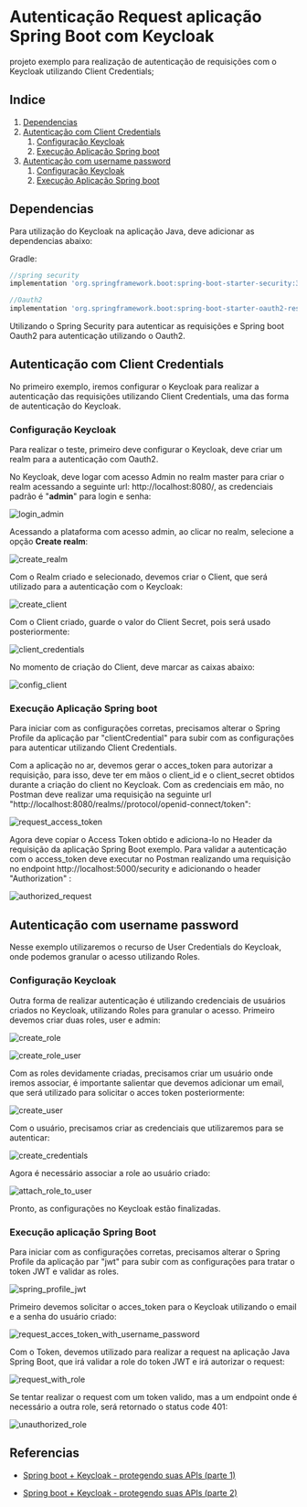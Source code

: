 # Autenticação Request aplicação Spring Boot com Keycloak

projeto exemplo para realização de autenticação de requisições com o Keycloak
utilizando Client Credentials;

## Indice
1. [Dependencias](#dependencias)
2. [Autenticação com Client Credentials](#autenticação-com-client-credentials)
    1. [Configuração Keycloak](#configuração-keycloak)
    2. [Execução Aplicação Spring boot](#execução-aplicação-spring-boot)
3. [Autenticação com username password](#autenticação-com-username-password)
    1. [Configuração Keycloak](#configurac3a7c3a3o-keycloak-1)
    2. [Execução Aplicação Spring boot](#execuc3a7c3a3o-aplicac3a7c3a3o-spring-boot-1)

## Dependencias
Para utilização do Keycloak na aplicação Java, deve adicionar as dependencias abaixo:

Gradle:
```groovy
//spring security
implementation 'org.springframework.boot:spring-boot-starter-security:3.0.2'

//Oauth2
implementation 'org.springframework.boot:spring-boot-starter-oauth2-resource-server:3.0.2'
```

Utilizando o Spring Security para autenticar as requisições e Spring boot Oauth2
para autenticação utilizando o Oauth2.

## Autenticação com Client Credentials
No primeiro exemplo, iremos configurar o Keycloak para realizar a autenticação das requisições utilizando Client Credentials, uma das forma de autenticação do Keycloak.


### Configuração Keycloak

Para realizar o teste, primeiro deve configurar o Keycloak, deve criar um  realm
para a autenticação com Oauth2.

No Keycloak, deve logar com acesso Admin no realm master para criar o realm acessando a seguinte url: http://localhost:8080/, as credenciais padrão é "**admin**"
para login e senha:

![login_admin](https://raw.githubusercontent.com/lucas-silvs/estudo--keycloack-api-authentication/main/aplica%C3%A7%C3%A3o-java/spring-com-keycloak-exemplo/images/keycloak_login_admin.png)

Acessando a plataforma com acesso admin, ao clicar no realm, selecione a opção **Create realm**:

![create_realm](https://raw.githubusercontent.com/lucas-silvs/estudo--keycloack-api-authentication/main/aplica%C3%A7%C3%A3o-java/spring-com-keycloak-exemplo/images/criar_realm.png)


Com o Realm criado e selecionado, devemos criar o Client, que será utilizado para a autenticação
com o Keycloak:

![create_client](https://raw.githubusercontent.com/lucas-silvs/estudo--keycloack-api-authentication/main/aplica%C3%A7%C3%A3o-java/spring-com-keycloak-exemplo/images/criar_client.png)

Com o Client criado, guarde o valor do Client Secret, pois será usado posteriormente:

![client_credentials](https://raw.githubusercontent.com/lucas-silvs/estudo--keycloack-api-authentication/main/aplica%C3%A7%C3%A3o-java/spring-com-keycloak-exemplo/images/client_secrets.png)


No momento de criação do Client, deve marcar as caixas abaixo:

![config_client](https://raw.githubusercontent.com/lucas-silvs/estudo--keycloack-api-authentication/main/aplica%C3%A7%C3%A3o-java/spring-com-keycloak-exemplo/images/configuracoes_client.png)

### Execução Aplicação Spring boot
Para iniciar com as configurações corretas, precisamos alterar o Spring Profile da aplicação par "clientCredential" para subir com as configurações para autenticar utilizando Client Credentials.

Com a aplicação no ar, devemos gerar o acces_token para
autorizar a requisição, para isso, deve ter em mãos o client_id e o client_secret obtidos durante a criação do client no Keycloak.
Com as credenciais em mão, no Postman deve realizar uma requisição na seguinte url "http://localhost:8080/realms/<nome-realm-criado>/protocol/openid-connect/token": 

![request_access_token](https://raw.githubusercontent.com/lucas-silvs/estudo--keycloack-api-authentication/main/aplica%C3%A7%C3%A3o-java/spring-com-keycloak-exemplo/images/request_access_token.png)

Agora deve copiar o Access Token obtido e adiciona-lo no Header da requisição da aplicação Spring Boot exemplo.
Para validar a autenticação com o access_token deve executar no Postman 
realizando uma requisição no endpoint http://localhost:5000/security e adicionando o header "Authorization" :

![authorized_request](https://raw.githubusercontent.com/lucas-silvs/estudo--keycloack-api-authentication/main/aplica%C3%A7%C3%A3o-java/spring-com-keycloak-exemplo/images/authorized_request_java_example.png)


## Autenticação com username password
Nesse exemplo utilizaremos o recurso de User Credentials do Keycloak, onde podemos granular o acesso utilizando Roles.

### Configuração Keycloak

Outra forma de realizar autenticação é utilizando credenciais de usuários criados no Keycloak, utilizando Roles para granular o acesso.
Primeiro devemos criar duas roles, user e admin:

![create_role](https://raw.githubusercontent.com/lucas-silvs/estudo--keycloack-api-authentication/main/aplica%C3%A7%C3%A3o-java/spring-com-keycloak-exemplo/images/create_role.png)

![create_role_user](https://raw.githubusercontent.com/lucas-silvs/estudo--keycloack-api-authentication/main/aplica%C3%A7%C3%A3o-java/spring-com-keycloak-exemplo/images/create_role_user.png)

Com as roles devidamente criadas, precisamos criar um usuário onde iremos associar, é importante salientar que devemos adicionar um email,
que será utilizado para solicitar o acces token posteriormente:

![create_user](https://raw.githubusercontent.com/lucas-silvs/estudo--keycloack-api-authentication/main/aplica%C3%A7%C3%A3o-java/spring-com-keycloak-exemplo/images/create_user.png)

Com o usuário, precisamos criar as credenciais que utilizaremos para se autenticar:

![create_credentials](https://raw.githubusercontent.com/lucas-silvs/estudo--keycloack-api-authentication/main/aplica%C3%A7%C3%A3o-java/spring-com-keycloak-exemplo/images/create_credentials.png)

Agora é necessário associar a role ao usuário criado:

![attach_role_to_user](https://raw.githubusercontent.com/lucas-silvs/estudo--keycloack-api-authentication/main/aplica%C3%A7%C3%A3o-java/spring-com-keycloak-exemplo/images/attach_role_to_user.png)

Pronto, as configurações no Keycloak estão finalizadas.

### Execução aplicação Spring Boot

Para iniciar com as configurações corretas, precisamos alterar o Spring Profile da aplicação par "jwt" para subir com as configurações para tratar o token JWT e validar as roles.

![spring_profile_jwt](https://raw.githubusercontent.com/lucas-silvs/estudo--keycloack-api-authentication/main/aplica%C3%A7%C3%A3o-java/spring-com-keycloak-exemplo/images/config_spring_profile_jwt.png)

Primeiro devemos solicitar o acces_token para o Keycloak utilizando o email e a senha do usuário criado:

![request_acces_token_with_username_password](https://raw.githubusercontent.com/lucas-silvs/estudo--keycloack-api-authentication/main/aplica%C3%A7%C3%A3o-java/spring-com-keycloak-exemplo/images/request_acces_token_using_client.png)


Com o Token, devemos utilizado para realizar a request na aplicação Java Spring Boot, que irá validar a role do token JWT e irá autorizar o request:

![request_with_role](https://raw.githubusercontent.com/lucas-silvs/estudo--keycloack-api-authentication/main/aplica%C3%A7%C3%A3o-java/spring-com-keycloak-exemplo/images/request_with_role.png)

Se tentar realizar o request com um token valido, mas a um endpoint onde é necessário a outra role, será retornado o status code 401:

![unauthorized_role](https://raw.githubusercontent.com/lucas-silvs/estudo--keycloack-api-authentication/main/aplica%C3%A7%C3%A3o-java/spring-com-keycloak-exemplo/images/unauthorized_role_with_valid_token.png)


## Referencias

- [Spring boot + Keycloak - protegendo suas APIs (parte 1)](https://dev.to/mmacorin/spring-boot-keycloak-protegendo-suas-apis-parte-1-436o)

- [Spring boot + Keycloak - protegendo suas APIs (parte 2)](https://dev.to/mmacorin/spring-boot-keycloak-protegendo-suas-apis-parte-2-5bb4)


